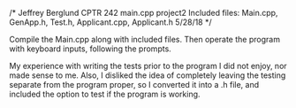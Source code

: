 
/*
    Jeffrey Berglund
    CPTR 242
    main.cpp
    project2
    Included files: Main.cpp, GenApp.h, Test.h, Applicant.cpp, Applicant.h
    5/28/18
*/


Compile the Main.cpp along with included files. Then operate the program with
keyboard inputs, following the prompts.

My experience with writing the tests prior to the program I did not enjoy, nor made sense to me. Also, I disliked the idea of completely
leaving the testing separate from the program proper, so I converted it into a .h file, and included the option to test if the program is
working.
